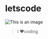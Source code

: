 # letscode
![This is an image](https://encrypted-tbn0.gstatic.com/images?q=tbn:ANd9GcRLoJdVHuYOQPGGQqfs76dI7qzPWuu8viTYGA&usqp=CAU)
>I ❤️coding 
